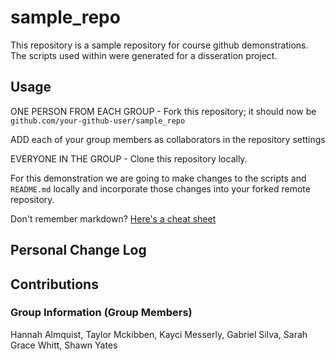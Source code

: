 # sample_repo



This repository is a sample repository for course github demonstrations. 
The scripts used within were generated for a disseration project. 



## Usage

ONE PERSON FROM EACH GROUP - Fork this repository; 
it should now be `github.com/your-github-user/sample_repo`

ADD each of your group members as collaborators in the repository settings

EVERYONE IN THE GROUP - Clone this repository locally.

For this demonstration we are going to make changes to the scripts and `README.md` locally
and incorporate those changes into your forked remote repository.

Don't remember markdown? [Here's a cheat sheet](https://github.com/adam-p/markdown-here/wiki/Markdown-Cheatsheet)

## Personal Change Log



## Contributions
 
 

### Group Information (Group Members)
Hannah Almquist,
Taylor Mckibben,
Kayci Messerly,
Gabriel Silva,
Sarah Grace Whitt,
Shawn Yates

